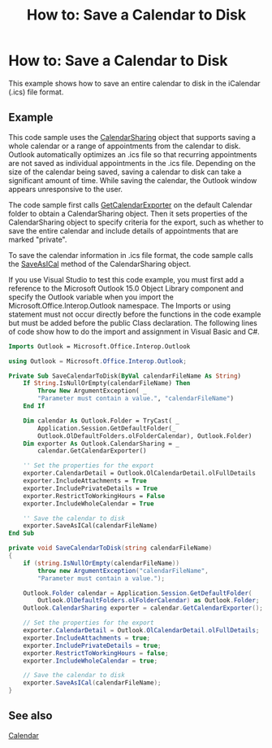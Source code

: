 ﻿---
title: 'How to: Save a Calendar to Disk'
TOCTitle: 'How to: Save a Calendar to Disk'
ms:assetid: f1b57bd0-c972-4b86-8870-f26290f28050
ms:mtpsurl: https://msdn.microsoft.com/en-us/library/Bb647583(v=office.15)
ms:contentKeyID: 55119827
ms.date: 07/24/2014
mtps_version: v=office.15
dev_langs:
- vb
- csharp
---

# How to: Save a Calendar to Disk

This example shows how to save an entire calendar to disk in the iCalendar (.ics) file format.

## Example

This code sample uses the [CalendarSharing](https://msdn.microsoft.com/en-us/library/bb624344\(v=office.15\)) object that supports saving a whole calendar or a range of appointments from the calendar to disk. Outlook automatically optimizes an .ics file so that recurring appointments are not saved as individual appointments in the .ics file. Depending on the size of the calendar being saved, saving a calendar to disk can take a significant amount of time. While saving the calendar, the Outlook window appears unresponsive to the user.

The code sample first calls [GetCalendarExporter](https://msdn.microsoft.com/en-us/library/bb610021\(v=office.15\)) on the default Calendar folder to obtain a CalendarSharing object. Then it sets properties of the CalendarSharing object to specify criteria for the export, such as whether to save the entire calendar and include details of appointments that are marked "private".

To save the calendar information in .ics file format, the code sample calls the [SaveAsICal](https://msdn.microsoft.com/en-us/library/bb644844\(v=office.15\)) method of the CalendarSharing object.

If you use Visual Studio to test this code example, you must first add a reference to the Microsoft Outlook 15.0 Object Library component and specify the Outlook variable when you import the Microsoft.Office.Interop.Outlook namespace. The Imports or using statement must not occur directly before the functions in the code example but must be added before the public Class declaration. The following lines of code show how to do the import and assignment in Visual Basic and C\#.

``` vb
Imports Outlook = Microsoft.Office.Interop.Outlook
```

``` csharp
using Outlook = Microsoft.Office.Interop.Outlook;
```

``` vb
Private Sub SaveCalendarToDisk(ByVal calendarFileName As String)
    If String.IsNullOrEmpty(calendarFileName) Then
        Throw New ArgumentException( _
        "Parameter must contain a value.", "calendarFileName")
    End If

    Dim calendar As Outlook.Folder = TryCast( _
        Application.Session.GetDefaultFolder(_
        Outlook.OlDefaultFolders.olFolderCalendar), Outlook.Folder)
    Dim exporter As Outlook.CalendarSharing = _
        calendar.GetCalendarExporter()

    '' Set the properties for the export
    exporter.CalendarDetail = Outlook.OlCalendarDetail.olFullDetails
    exporter.IncludeAttachments = True
    exporter.IncludePrivateDetails = True
    exporter.RestrictToWorkingHours = False
    exporter.IncludeWholeCalendar = True

    '' Save the calendar to disk
    exporter.SaveAsICal(calendarFileName)
End Sub
```

``` csharp
private void SaveCalendarToDisk(string calendarFileName)
{
    if (string.IsNullOrEmpty(calendarFileName))
        throw new ArgumentException("calendarFileName", 
        "Parameter must contain a value.");

    Outlook.Folder calendar = Application.Session.GetDefaultFolder(
        Outlook.OlDefaultFolders.olFolderCalendar) as Outlook.Folder;
    Outlook.CalendarSharing exporter = calendar.GetCalendarExporter();

    // Set the properties for the export
    exporter.CalendarDetail = Outlook.OlCalendarDetail.olFullDetails;
    exporter.IncludeAttachments = true;
    exporter.IncludePrivateDetails = true;
    exporter.RestrictToWorkingHours = false;
    exporter.IncludeWholeCalendar = true;

    // Save the calendar to disk
    exporter.SaveAsICal(calendarFileName);
}
```

## See also



[Calendar](calendar.md)

